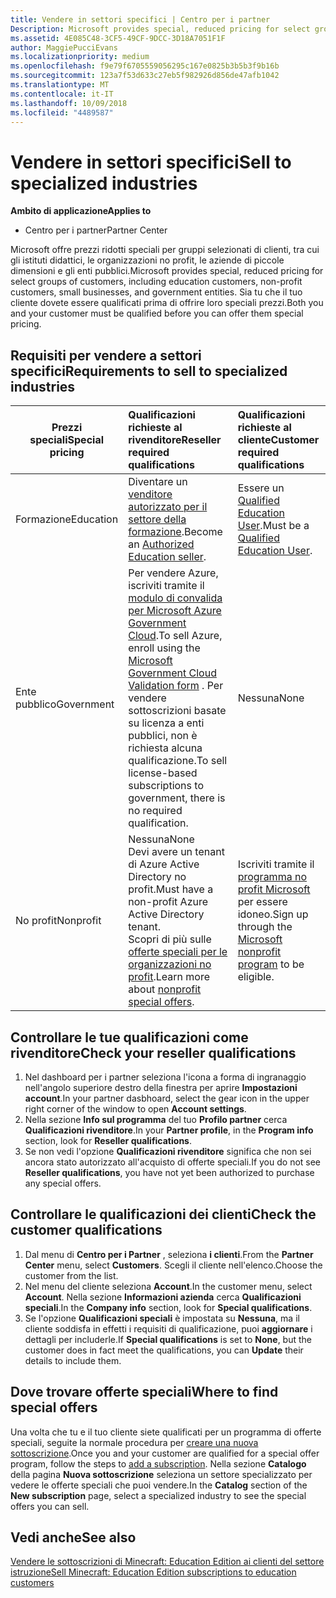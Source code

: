 ```yaml
---
title: Vendere in settori specifici | Centro per i partner
Description: Microsoft provides special, reduced pricing for select groups of customers, including education customers, non-profit customers, and government users.
ms.assetid: 4E085C48-3CF5-49CF-9DCC-3D18A7051F1F
author: MaggiePucciEvans
ms.localizationpriority: medium
ms.openlocfilehash: f9e79f6705559056295c167e0825b3b5b3f9b16b
ms.sourcegitcommit: 123a7f53d633c27eb5f982926d856de47afb1042
ms.translationtype: MT
ms.contentlocale: it-IT
ms.lasthandoff: 10/09/2018
ms.locfileid: "4489587"
---
```

# <a name="sell-to-specialized-industries"></a><span data-ttu-id="7001d-102">Vendere in settori specifici</span><span class="sxs-lookup"><span data-stu-id="7001d-102">Sell to specialized industries</span></span>

**<span data-ttu-id="7001d-103">Ambito di applicazione</span><span class="sxs-lookup"><span data-stu-id="7001d-103">Applies to</span></span>**

-  <span data-ttu-id="7001d-104">Centro per i partner</span><span class="sxs-lookup"><span data-stu-id="7001d-104">Partner Center</span></span>

<span data-ttu-id="7001d-105">Microsoft offre prezzi ridotti speciali per gruppi selezionati di clienti, tra cui gli istituti didattici, le organizzazioni no profit, le aziende di piccole dimensioni e gli enti pubblici.</span><span class="sxs-lookup"><span data-stu-id="7001d-105">Microsoft provides special, reduced pricing for select groups of customers, including education customers, non-profit customers, small businesses, and government entities.</span></span> <span data-ttu-id="7001d-106">Sia tu che il tuo cliente dovete essere qualificati prima di offrire loro speciali prezzi.</span><span class="sxs-lookup"><span data-stu-id="7001d-106">Both you and your customer must be qualified before you can offer them special pricing.</span></span> 

## <a name="requirements-to-sell-to-specialized-industries"></a><span data-ttu-id="7001d-107">Requisiti per vendere a settori specifici</span><span class="sxs-lookup"><span data-stu-id="7001d-107">Requirements to sell to specialized industries</span></span>

|**<span data-ttu-id="7001d-108">Prezzi speciali</span><span class="sxs-lookup"><span data-stu-id="7001d-108">Special pricing</span></span>**   |**<span data-ttu-id="7001d-109">Qualificazioni richieste al rivenditore</span><span class="sxs-lookup"><span data-stu-id="7001d-109">Reseller required qualifications</span></span>**   |**<span data-ttu-id="7001d-110">Qualificazioni richieste al cliente</span><span class="sxs-lookup"><span data-stu-id="7001d-110">Customer required qualifications</span></span>**   |
|----------------------------|:---------------------------------|:------------------------------------------|
|<span data-ttu-id="7001d-111">Formazione</span><span class="sxs-lookup"><span data-stu-id="7001d-111">Education</span></span>   |<span data-ttu-id="7001d-112">Diventare un [venditore autorizzato per il settore della formazione](https://www.mepn.com).</span><span class="sxs-lookup"><span data-stu-id="7001d-112">Become an [Authorized Education seller](https://www.mepn.com).</span></span>   | <span data-ttu-id="7001d-113">Essere un [Qualified Education User](http://www.microsoftvolumelicensing.com/DocumentSearch.aspx?Mode=3&DocumentTypeId=7).</span><span class="sxs-lookup"><span data-stu-id="7001d-113">Must be a [Qualified Education User](http://www.microsoftvolumelicensing.com/DocumentSearch.aspx?Mode=3&DocumentTypeId=7).</span></span>   |
|<span data-ttu-id="7001d-114">Ente pubblico</span><span class="sxs-lookup"><span data-stu-id="7001d-114">Government</span></span>   |<span data-ttu-id="7001d-115">Per vendere Azure, iscriviti tramite il [modulo di convalida per Microsoft Azure Government Cloud](http://azuregov.microsoft.com/csp).</span><span class="sxs-lookup"><span data-stu-id="7001d-115">To sell Azure, enroll using the [Microsoft Government Cloud Validation form](http://azuregov.microsoft.com/csp) .</span></span> <span data-ttu-id="7001d-116">Per vendere sottoscrizioni basate su licenza a enti pubblici, non è richiesta alcuna qualificazione.</span><span class="sxs-lookup"><span data-stu-id="7001d-116">To sell license-based subscriptions to government, there is no required qualification.</span></span>|   <span data-ttu-id="7001d-117">Nessuna</span><span class="sxs-lookup"><span data-stu-id="7001d-117">None</span></span>|
|<span data-ttu-id="7001d-118">No profit</span><span class="sxs-lookup"><span data-stu-id="7001d-118">Nonprofit</span></span>  |<span data-ttu-id="7001d-119">Nessuna</span><span class="sxs-lookup"><span data-stu-id="7001d-119">None</span></span><br><span data-ttu-id="7001d-120">Devi avere un tenant di Azure Active Directory no profit.</span><span class="sxs-lookup"><span data-stu-id="7001d-120">Must have a non-profit Azure Active Directory tenant.</span></span><br><span data-ttu-id="7001d-121">Scopri di più sulle [offerte speciali per le organizzazioni no profit](https://assetsprod.microsoft.com/mpn/en-us/nonprofit-skus-in-csp-faq.pdf).</span><span class="sxs-lookup"><span data-stu-id="7001d-121">Learn more about [nonprofit special offers](https://assetsprod.microsoft.com/mpn/en-us/nonprofit-skus-in-csp-faq.pdf).</span></span>   |<span data-ttu-id="7001d-122">Iscriviti tramite il [programma no profit Microsoft](https://nonprofit.microsoft.com/#/register) per essere idoneo.</span><span class="sxs-lookup"><span data-stu-id="7001d-122">Sign up through the [Microsoft nonprofit program](https://nonprofit.microsoft.com/#/register) to be eligible.</span></span>   |


## <a name="check-your-reseller-qualifications"></a><span data-ttu-id="7001d-123">Controllare le tue qualificazioni come rivenditore</span><span class="sxs-lookup"><span data-stu-id="7001d-123">Check your reseller qualifications</span></span>

1.  <span data-ttu-id="7001d-124">Nel dashboard per i partner seleziona l'icona a forma di ingranaggio nell'angolo superiore destro della finestra per aprire **Impostazioni account**.</span><span class="sxs-lookup"><span data-stu-id="7001d-124">In your partner dasbhoard, select the gear icon in the upper right corner of the window to open **Account settings**.</span></span>
2.  <span data-ttu-id="7001d-125">Nella sezione **Info sul programma** del tuo **Profilo partner** cerca **Qualificazioni rivenditore**.</span><span class="sxs-lookup"><span data-stu-id="7001d-125">In your **Partner profile**, in the **Program info** section, look for **Reseller qualifications**.</span></span>
3.  <span data-ttu-id="7001d-126">Se non vedi l'opzione **Qualificazioni rivenditore** significa che non sei ancora stato autorizzato all'acquisto di offerte speciali.</span><span class="sxs-lookup"><span data-stu-id="7001d-126">If you do not see **Reseller qualifications**, you have not yet been authorized to purchase any special offers.</span></span>

## <a name="check-the-customer-qualifications"></a><span data-ttu-id="7001d-127">Controllare le qualificazioni dei clienti</span><span class="sxs-lookup"><span data-stu-id="7001d-127">Check the customer qualifications</span></span>

1.  <span data-ttu-id="7001d-128">Dal menu di **Centro per i Partner** , seleziona **i clienti**.</span><span class="sxs-lookup"><span data-stu-id="7001d-128">From the **Partner Center** menu, select **Customers**.</span></span> <span data-ttu-id="7001d-129">Scegli il cliente nell'elenco.</span><span class="sxs-lookup"><span data-stu-id="7001d-129">Choose the customer from the list.</span></span>
2.  <span data-ttu-id="7001d-130">Nel menu del cliente seleziona **Account**.</span><span class="sxs-lookup"><span data-stu-id="7001d-130">In the customer menu, select **Account**.</span></span> <span data-ttu-id="7001d-131">Nella sezione **Informazioni azienda** cerca **Qualificazioni speciali**.</span><span class="sxs-lookup"><span data-stu-id="7001d-131">In the **Company info** section, look for **Special qualifications**.</span></span>
3.  <span data-ttu-id="7001d-132">Se l'opzione **Qualificazioni speciali** è impostata su **Nessuna**, ma il cliente soddisfa in effetti i requisiti di qualificazione, puoi **aggiornare** i dettagli per includerle.</span><span class="sxs-lookup"><span data-stu-id="7001d-132">If **Special qualifications** is set to **None**, but the customer does in fact meet the qualifications, you can **Update** their details to include them.</span></span>

## <a name="where-to-find-special-offers"></a><span data-ttu-id="7001d-133">Dove trovare offerte speciali</span><span class="sxs-lookup"><span data-stu-id="7001d-133">Where to find special offers</span></span>

<span data-ttu-id="7001d-134">Una volta che tu e il tuo cliente siete qualificati per un programma di offerte speciali, seguite la normale procedura per [creare una nuova sottoscrizione](create-a-new-subscription.md).</span><span class="sxs-lookup"><span data-stu-id="7001d-134">Once you and your customer are qualified for a special offer program, follow the steps to [add a subscription](create-a-new-subscription.md).</span></span> <span data-ttu-id="7001d-135">Nella sezione **Catalogo** della pagina **Nuova sottoscrizione** seleziona un settore specializzato per vedere le offerte speciali che puoi vendere.</span><span class="sxs-lookup"><span data-stu-id="7001d-135">In the **Catalog** section of the **New subscription** page, select a specialized industry to see the special offers you can sell.</span></span>

## <a name="see-also"></a><span data-ttu-id="7001d-136">Vedi anche</span><span class="sxs-lookup"><span data-stu-id="7001d-136">See also</span></span>

[<span data-ttu-id="7001d-137">Vendere le sottoscrizioni di Minecraft: Education Edition ai clienti del settore istruzione</span><span class="sxs-lookup"><span data-stu-id="7001d-137">Sell Minecraft: Education Edition subscriptions to education customers</span></span>](minecraft-subscriptions.md)


 

 

 



